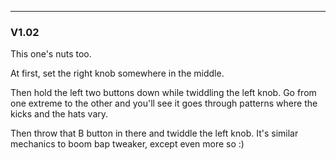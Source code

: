 ---------------
### V1.02  
This one's nuts too. 

At first, set the right knob somewhere in the middle.

Then hold the left two buttons down while twiddling the left knob. Go from one extreme to the other and you'll see it goes through patterns where the kicks and the hats vary. 

Then throw that B button in there and twiddle the left knob. It's similar mechanics to boom bap tweaker, except even more so :)




